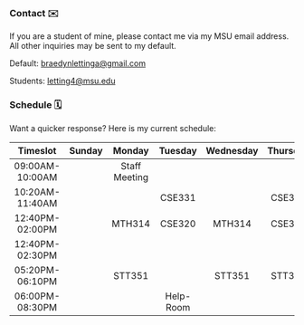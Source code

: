 ### Contact ✉️
If you are a student of mine, please contact me via my MSU email address. All other inquiries may be sent to my default.

Default: braedynlettinga@gmail.com

Students: letting4@msu.edu

### Schedule 🗓️
Want a quicker response? Here is my current schedule:

| Timeslot        | Sunday | Monday        | Tuesday   | Wednesday | Thursday | Friday   | Saturday |
| :---:           | :---:  | :---:         | :---:     | :---:     | :---:    | :---:    | :---:    |
| 09:00AM-10:00AM |        | Staff Meeting |           |           |          |          |          |
| 10:20AM-11:40AM |        |               | CSE331    |           | CSE331   |          |          |
| 12:40PM-02:00PM |        | MTH314        | CSE320    | MTH314    | CSE320   |          |          |
| 12:40PM-02:30PM |        |               |           |           |          | Teaching |          |
| 05:20PM-06:10PM |        | STT351        |           | STT351    | STT351   |          |          |
| 06:00PM-08:30PM |        |               | Help-Room |           |          |          |          |

